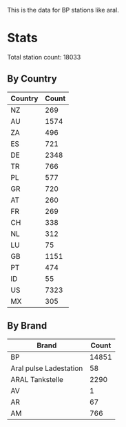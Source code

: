 This is the data for BP stations like aral.


# Stats

Total station count: 18033
## By Country

| Country | Count
| - | - 
| NZ | 269
| AU | 1574
| ZA | 496
| ES | 721
| DE | 2348
| TR | 766
| PL | 577
| GR | 720
| AT | 260
| FR | 269
| CH | 338
| NL | 312
| LU | 75
| GB | 1151
| PT | 474
| ID | 55
| US | 7323
| MX | 305
## By Brand

| Brand | Count
| - | - 
| BP | 14851
| Aral pulse Ladestation | 58
| ARAL Tankstelle | 2290
| AV | 1
| AR | 67
| AM | 766
